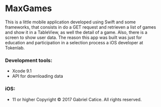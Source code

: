 # MaxGames

This is a little mobile application developed using Swift and some frameworks, that consists in do a GET request and retrieven a list of games and show it in a TableView, as well the detail of a game. Also, there is a screen to show user data. The reason this app was built was just for education and participation in a selection process a iOS developer at Tokenlab.

### Development tools:
- Xcode 9.1
- API for downloading data

### iOS:
- 11 or higher
Copyright © 2017 Gabriel Catice. All rights reserved.
